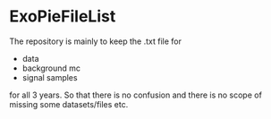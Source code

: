 # ExoPieFileList

The repository is mainly to keep the .txt file for 

 * data 
 * background mc 
 * signal samples 

for all 3 years. So that there is no confusion and there is no scope of missing some datasets/files etc. 

